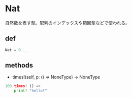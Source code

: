 # Nat

自然数を表す型。配列のインデックスや範囲型などで使われる。

## def

```python
Nat = 0.._
```

## methods

* times!(self, p: () => NoneType) -> NoneType

```python
100.times! () =>
    print! "hello!"
```
